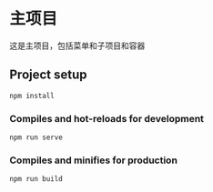 # 主项目

这是主项目，包括菜单和子项目和容器


## Project setup
```
npm install
```

### Compiles and hot-reloads for development
```
npm run serve
```

### Compiles and minifies for production
```
npm run build
```